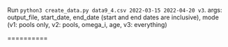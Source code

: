 
Run `python3 create_data.py data9_4.csv 2022-03-15 2022-04-20 v3`. args: output_file, start_date, end_date (start and end dates are inclusive), mode (v1: pools only, v2: pools, omega_i, age, v3: everything)

==========

